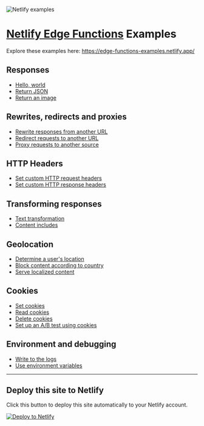 ![Netlify examples](https://user-images.githubusercontent.com/5865/159468750-df1c2783-39b2-40da-9c0f-971f72a7ea3f.png)

# [Netlify Edge Functions](https://www.netlify.com/products/?utm_campaign=devex&utm_source=edge-functions-examples&utm_medium=github&utm_content=Edge%20Functions%20Product%20Page#netlify-edge-functions) Examples

Explore these examples here: https://edge-functions-examples.netlify.app/

## Responses

- [Hello, world](/pages/hello)
- [Return JSON](/pages/json)
- [Return an image](/pages/image)

## Rewrites, redirects and proxies

- [Rewrite responses from another URL](/pages/rewrite)
- [Redirect requests to another URL](/pages/redirect)
- [Proxy requests to another source](/pages/proxy-requests)


## HTTP Headers

- [Set custom HTTP request headers](/pages/set-request-header)
- [Set custom HTTP response headers](/pages/set-response-header)

## Transforming responses

- [Text transformation](/pages/transform)
- [Content includes](/pages/include)

## Geolocation

- [Determine a user's location](/pages/geolocation)
- [Block content according to country](/pages/country-block)
- [Serve localized content](/pages/localized-content)

## Cookies

- [Set cookies](/pages/cookies-set)
- [Read cookies](/pages/cookies-read)
- [Delete cookies](/pages/cookies-delete)
- [Set up an A/B test using cookies](/pages/abtest)

## Environment and debugging

- [Write to the logs](/pages/log)
- [Use environment variables](/pages/environment)

---

## Deploy this site to Netlify

Click this button to deploy this site automatically to your Netlify account.

[![Deploy to Netlify](https://www.netlify.com/img/deploy/button.svg)](https://app.netlify.com/start/deploy?repository=https://github.com/netlify/edge-functions-examples&utm_campaign=devex&utm_source=edge-functions-examples&utm_medium=web&utm_content=Deploy%20Edge%20Functions%20Examples%20to%20Netlify)
